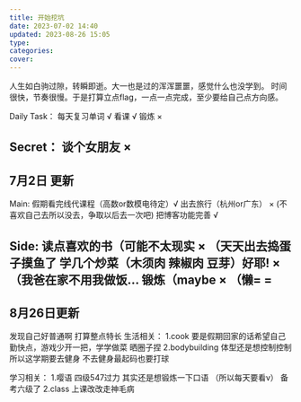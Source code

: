 ```yaml
---
title: 开始挖坑
date: 2023-07-02 14:40
updated: 2023-08-26 15:05
type:
categories:
cover: 
---
```

人生如白驹过隙，转瞬即逝。大一也是过的浑浑噩噩，感觉什么也没学到。
时间很快，节奏很慢。于是打算立点flag，一点一点完成，至少要给自己点方向感。<br/>

Daily Task：
每天复习单词 √
看课 √
锻炼 ×

Secret：
谈个女朋友 ×
---------------------------------------------------------
7月2日 更新
---------------------------------------------------------
Main:
假期看完线代课程（高数or数模电待定）√
出去旅行（杭州or广东） × (不喜欢自己去所以没去，争取以后去一次吧)
把博客功能完善    √

Side:
读点喜欢的书（可能不太现实  × （天天出去捣蛋子摸鱼了
学几个炒菜（木须肉 辣椒肉 豆芽）好耶! ×（我爸在家不用我做饭...
锻炼（maybe   × （懒= =
---------------------------------------------------------
8月26日更新
---------------------------------------------------------
发现自己好普通啊 打算整点特长
生活相关：
1.cook 要是假期回家的话希望自己勤快点，游戏少开一把，学学做菜 晒圈子捏 
2.bodybuilding 体型还是想控制控制 所以这学期要去健身 不去健身最起码也要打球

学习相关：
1.嘤语 四级547过力 其实还是想锻炼一下口语 （所以每天要看v） 备考六级了
2.class 上课改改走神毛病

